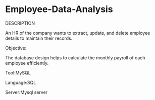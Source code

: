 # Employee-Data-Analysis

DESCRIPTION

An HR of the company wants to extract, update, and delete employee details to maintain their records.

 

Objective:

The database design helps to calculate the monthly payroll of each employee efficiently.

Tool:MySQL

Language:SQL

Server:Mysql server
